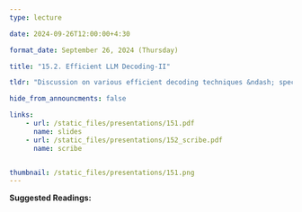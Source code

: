 ```yaml
---
type: lecture

date: 2024-09-26T12:00:00+4:30

format_date: September 26, 2024 (Thursday)

title: "15.2. Efficient LLM Decoding-II"

tldr: "Discussion on various efficient decoding techniques &ndash; speculative decoding, Medusa and tree attention, prompt-lookup decoding, lookahead decoding."

hide_from_announcments: false

links: 
    - url: /static_files/presentations/151.pdf
      name: slides
    - url: /static_files/presentations/152_scribe.pdf
      name: scribe


thumbnail: /static_files/presentations/151.png
---
```

<!-- Other additional contents using markdown -->
**Suggested Readings:**
